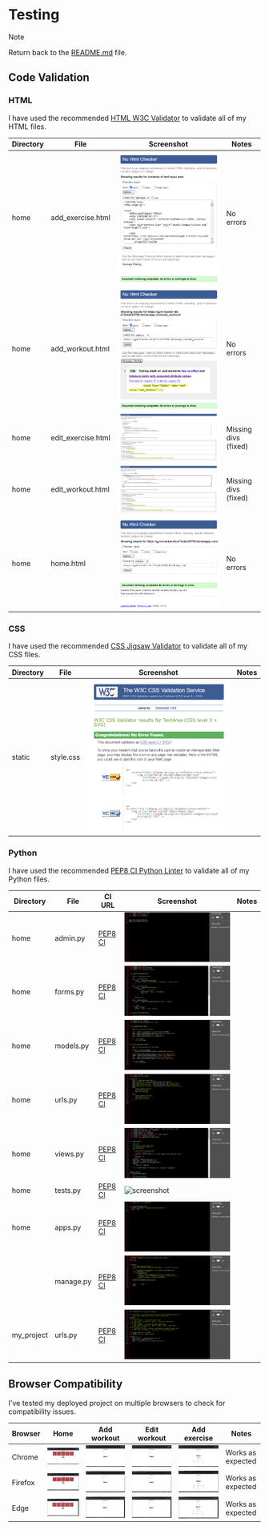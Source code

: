# Testing

> [!NOTE]  
> Return back to the [README.md](README.md) file.

## Code Validation

### HTML

I have used the recommended [HTML W3C Validator](https://validator.w3.org) to validate all of my HTML files.

| Directory | File | Screenshot | Notes |
| --- | --- | --- | --- |
| home | add_exercise.html | ![screenshot](documentation/validation/add_exercise.html.png) | No errors |
| home | add_workout.html | ![screenshot](documentation/validation/add_workout.html.png) | No errors |
| home | edit_exercise.html | ![screenshot](documentation/validation/edit_exercise.html.png) | Missing divs (fixed) |
| home | edit_workout.html | ![screenshot](documentation/validation/edit_workout.html.png) | Missing divs (fixed) |
| home | home.html | ![screenshot](documentation/validation/home.html.png) | No errors |

### CSS

I have used the recommended [CSS Jigsaw Validator](https://jigsaw.w3.org/css-validator) to validate all of my CSS files.

| Directory | File | Screenshot | Notes |
| --- | --- | --- | --- |
| static | style.css | ![screenshot](documentation/validation/static-css.png) | |

### Python

I have used the recommended [PEP8 CI Python Linter](https://pep8ci.herokuapp.com) to validate all of my Python files.

| Directory | File | CI URL | Screenshot | Notes |
| --- | --- | --- | --- | --- |
| home | admin.py | [PEP8 CI](https://pep8ci.herokuapp.com/https://raw.githubusercontent.com/DavidFB94/gym-tracker/main/home/admin.py) | ![screenshot](documentation/validation/admin.py.png) | |
| home | forms.py | [PEP8 CI](https://pep8ci.herokuapp.com/https://raw.githubusercontent.com/DavidFB94/gym-tracker/main/home/forms.py) | ![screenshot](documentation/validation/forms.py.png) | |
| home | models.py | [PEP8 CI](https://pep8ci.herokuapp.com/https://raw.githubusercontent.com/DavidFB94/gym-tracker/main/home/models.py) | ![screenshot](documentation/validation/models.py.png) | |
| home | urls.py | [PEP8 CI](https://pep8ci.herokuapp.com/https://raw.githubusercontent.com/DavidFB94/gym-tracker/main/home/urls.py) | ![screenshot](documentation/validation/urls.py.png) | |
| home | views.py | [PEP8 CI](https://pep8ci.herokuapp.com/https://raw.githubusercontent.com/DavidFB94/gym-tracker/main/home/views.py) | ![screenshot](documentation/validation/views.py.png) | |
| home | tests.py | [PEP8 CI](https://pep8ci.herokuapp.com/https://raw.githubusercontent.com/DavidFB94/gym-tracker/main/home/views.py) | ![screenshot](documentation/validation/tests.py.png) | |
| home | apps.py | [PEP8 CI](https://pep8ci.herokuapp.com/https://raw.githubusercontent.com/DavidFB94/gym-tracker/main/home/views.py) | ![screenshot](documentation/validation/apps.py.png) | |
|  | manage.py | [PEP8 CI](https://pep8ci.herokuapp.com/https://raw.githubusercontent.com/DavidFB94/gym-tracker/main/manage.py) | ![screenshot](documentation/validation/manage.py.png) | |
| my_project | urls.py | [PEP8 CI](https://pep8ci.herokuapp.com/https://raw.githubusercontent.com/DavidFB94/gym-tracker/main/my_project/urls.py) | ![screenshot](documentation/validation/my_project-urls.py.png) | |

## Browser Compatibility

I've tested my deployed project on multiple browsers to check for compatibility issues.

| Browser | Home  | Add workout | Edit workout | Add exercise | Notes |
| --- | --- | --- | --- | --- | --- |
| Chrome | ![screenshot](documentation/browsers/chrome-home.png) | ![screenshot](documentation/browsers/chrome-add-workout.png) | ![screenshot](documentation/browsers/chrome-edit-workout.png) | ![screenshot](documentation/browsers/chrome-add-exercise.png) |  Works as expected |
| Firefox | ![screenshot](documentation/browsers/firefox-home.png) | ![screenshot](documentation/browsers/firefox-add-workout.png) | ![screenshot](documentation/browsers/firefox-edit-workout.png) | ![screenshot](documentation/browsers/firefox-add-exercise.png) | Works as expected |
| Edge | ![screenshot](documentation/browsers/edge-home.png) | ![screenshot](documentation/browsers/edge-add-workout.png) | ![screenshot](documentation/browsers/edge-edit-workout.png) | ![screenshot](documentation/browsers/edge-add-exercise.png) | Works as expected |

